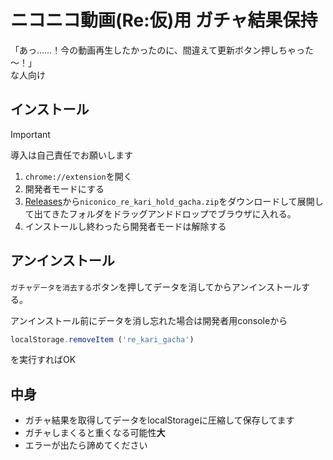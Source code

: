 ニコニコ動画(Re:仮)用 ガチャ結果保持
==

「あっ……！今の動画再生したかったのに、間違えて更新ボタン押しちゃった～！」  
な人向け

## インストール

> [!important]
> 導入は自己責任でお願いします

1. `chrome://extension`を開く
1. 開発者モードにする
1. [Releases](https://github.com/a-happin/niconico_re_kari_hold_gacha/releases)から`niconico_re_kari_hold_gacha.zip`をダウンロードして展開して出てきたフォルダをドラッグアンドドロップでブラウザに入れる。
1. インストールし終わったら開発者モードは解除する


## アンインストール
`ガチャデータを消去する`ボタンを押してデータを消してからアンインストールする。

アンインストール前にデータを消し忘れた場合は開発者用consoleから
```js
localStorage.removeItem ('re_kari_gacha')
```
を実行すればOK


## 中身
- ガチャ結果を取得してデータをlocalStorageに圧縮して保存してます
- ガチャしまくると重くなる可能性**大**
- エラーが出たら諦めてください
